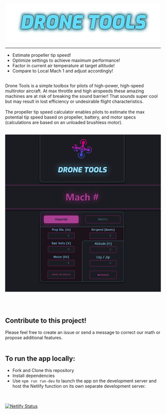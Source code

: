 <p align="center">
  <a href="https://dronetools.dev/"><img src="https://github.com/rboyle-software/drone-tools/blob/a1cb94f51c795f3afe8f2c3e01e31c3a80b9725c/public/dt-logo-transparent1.png" width="500px"></a>
</p>
<hr>

- Estimate propeller tip speed!
- Optimize settings to achieve maximum performance!
- Factor in current air temperature at target altitude!
- Compare to Local Mach 1 and adjust accordingly!
<br><br>


Drone Tools is a simple toolbox for pilots of high-power, high-speed multirotor aircraft. At max throttle and high airspeeds these amazing machines are at risk of breaking the sound barrier! That sounds super cool but may result in lost efficiency or undesirable flight characteristics.
<br><br>
The propeller tip speed calculator enables pilots to estimate the max potential tip speed based on propeller, battery, and motor specs (calculations are based on an unloaded brushless motor).
<br><br>


<p align="center">
  <img src="https://github.com/rboyle-software/drone-tools/blob/9e11fb54c31db66d6a5cbe0e501708f65f5c422b/public/drone-tools-ui.png" width="600px">
</p>
<br><br>

## Contribute to this project!

Please feel free to create an issue or send a message to correct our math or propose additional features.
<br><br>

## To run the app locally:

- Fork and Clone this repository
- Install dependencies
- Use `npm run run-dev` to launch the app on the development server and host the Netlify function on its own separate development server.


<br><br>
[![Netlify Status](https://api.netlify.com/api/v1/badges/bba96309-cd3a-494c-90f9-cde59c2896a0/deploy-status)](https://app.netlify.com/sites/dronetools/deploys)
